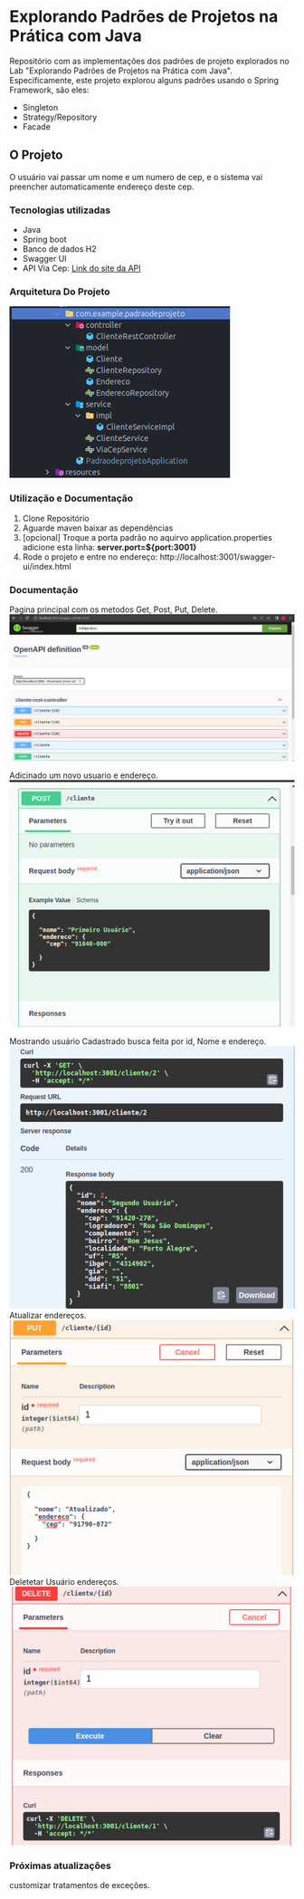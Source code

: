 # Explorando Padrões de Projetos na Prática com Java

Repositório com as implementações dos padrões de projeto explorados no Lab "Explorando Padrões de Projetos na Prática com Java". Especificamente, este projeto explorou alguns padrões usando o Spring Framework, são eles:
- Singleton
- Strategy/Repository
- Facade

## O Projeto
O usuário vai passar um nome e um numero de cep, e o sistema vai preencher automaticamente endereço deste cep.

### Tecnologias utilizadas
- Java
- Spring boot
- Banco de dados H2
- Swagger UI
- API Via Cep: [Link do site da API](https://viacep.com.br/)

### Arquitetura Do Projeto
![](/src/main/java/fotos/arqu.png)

### Utilização e Documentação
1. Clone Repositório 
2. Aguarde maven baixar as dependências
3. [opcional] Troque a porta padrão no aquirvo application.properties adicione esta linha: **server.port=${port:3001}**
4.  Rode o projeto e entre no endereço: http://localhost:3001/swagger-ui/index.html
### Documentação
Pagina principal com os metodos Get, Post, Put, Delete.<br>
![](/src/main/java/fotos/readme1.png)

Adicinado um novo usuario e endereço.<br>
![](/src/main/java/fotos/POST.png)<br>

Mostrando usuário Cadastrado busca feita por id, Nome e endereço.<br>
![](/src/main/java/fotos/GET-id.png)<br>
Atualizar endereços.<br>
![](/src/main/java/fotos/PUT.png)<br>
Deletetar Usuário endereços.<br>
![](/src/main/java/fotos/DELETE.png)<br>
### Próximas atualizações 
customizar tratamentos de exceções.